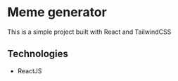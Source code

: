 # Meme generator
This is a simple project built with React and TailwindCSS

## Technologies
* ReactJS
